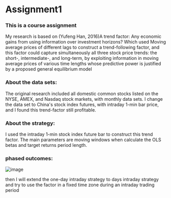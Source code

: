 # Assignment1

### This is a course assignment
My research is based on (Yufeng Han, 2016)A trend factor: Any economic gains from using information over investment horizons? Which used Moving average prices of different lags to construct a trend-following factor, and this factor could capture simultaneously all three stock price trends: the short-, intermediate-, and long-term, by exploiting information in moving average prices of various time lengths whose predictive power is justified by a proposed general equilibrium model

### About the data sets:
The original research included all domestic common stocks listed on the NYSE, AMEX, and Nasdaq stock markets, with monthly data sets. I change the data set to China's stock index futures, with intraday 1-min bar price, and I found this trend-factor still profitable.

### About the strategy:
I used the intraday 1-min stock index future bar to construct this trend factor. The main parameters are moving windows when calculate the OLS betas and target returns period length.

### phased outcomes:

![image](https://user-images.githubusercontent.com/125112527/226239910-6f78f7e2-deaa-4fdc-b519-13bc5f195da6.png)

then I will extend the one-day intraday strategy to days intraday strategy and try to use the factor in a fixed time zone during an intraday trading period
